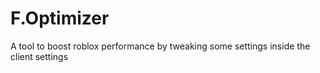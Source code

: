 # F.Optimizer
A tool to boost roblox performance by tweaking some settings inside the client settings
